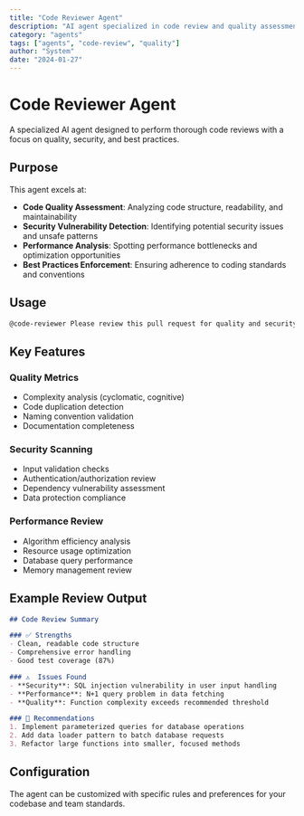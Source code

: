 ```yaml
---
title: "Code Reviewer Agent"
description: "AI agent specialized in code review and quality assessment"
category: "agents"
tags: ["agents", "code-review", "quality"]
author: "System"
date: "2024-01-27"
---
```


# Code Reviewer Agent

A specialized AI agent designed to perform thorough code reviews with a focus on quality, security, and best practices.

## Purpose

This agent excels at:
- **Code Quality Assessment**: Analyzing code structure, readability, and maintainability
- **Security Vulnerability Detection**: Identifying potential security issues and unsafe patterns
- **Performance Analysis**: Spotting performance bottlenecks and optimization opportunities
- **Best Practices Enforcement**: Ensuring adherence to coding standards and conventions

## Usage

```bash
@code-reviewer Please review this pull request for quality and security issues.
```

## Key Features

### Quality Metrics
- Complexity analysis (cyclomatic, cognitive)
- Code duplication detection
- Naming convention validation
- Documentation completeness

### Security Scanning
- Input validation checks
- Authentication/authorization review
- Dependency vulnerability assessment
- Data protection compliance

### Performance Review
- Algorithm efficiency analysis
- Resource usage optimization
- Database query performance
- Memory management review

## Example Review Output

```markdown
## Code Review Summary

### ✅ Strengths
- Clean, readable code structure
- Comprehensive error handling
- Good test coverage (87%)

### ⚠️  Issues Found
- **Security**: SQL injection vulnerability in user input handling
- **Performance**: N+1 query problem in data fetching
- **Quality**: Function complexity exceeds recommended threshold

### 🔧 Recommendations
1. Implement parameterized queries for database operations
2. Add data loader pattern to batch database requests
3. Refactor large functions into smaller, focused methods
```

## Configuration

The agent can be customized with specific rules and preferences for your codebase and team standards.